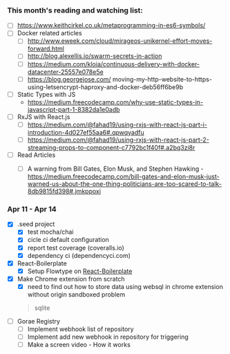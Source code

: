 
### This month's reading and watching list:
- [ ] https://www.keithcirkel.co.uk/metaprogramming-in-es6-symbols/
- [ ] Docker related articles
  - [ ] http://www.eweek.com/cloud/mirageos-unikernel-effort-moves-forward.html
  - [ ] http://blog.alexellis.io/swarm-secrets-in-action
  - [ ] https://medium.com/kloia/continuous-delivery-with-docker-datacenter-25557e078e5e
  - [ ] https://blog.georgejose.com/
  moving-my-http-website-to-https-using-letsencrypt-haproxy-and-docker-deb56ff6be9b
- [ ] Static Types with JS
  - https://medium.freecodecamp.com/why-use-static-types-in-javascript-part-1-8382da1e0adb
- [ ] RxJS with React.js
  - [ ] https://medium.com/@fahad19/using-rxjs-with-react-js-part-i-introduction-4d027ef55aa6#.qpwqyadfu
  - [ ] https://medium.com/@fahad19/using-rxjs-with-react-js-part-2-streaming-props-to-component-c7792bc1f40f#.a2bq3zi8r
- [ ] Read Articles
  - [ ] A warning from Bill Gates, Elon Musk, and Stephen Hawking - https://medium.freecodecamp.com/bill-gates-and-elon-musk-just-warned-us-about-the-one-thing-politicians-are-too-scared-to-talk-8db9815fd398#.jmkppoxi


### Apr 11 - Apr 14
- [x] .seed project
  - [x] test mocha/chai
  - [x] cicle ci default configuration
  - [x] report test coverage (coveralls.io)
  - [x] dependency ci (dependencyci.com)
- [x] React-Boilerplate
  - [x] Setup Flowtype on [React-Boilerplate](http://github.com/rhiokim/react-boilerplate)
- [x] Make Chrome extension from scratch
  - [x] need to find out how to store data using websql in chrome extension without origin sandboxed problem
  > sqlite
- [ ] Gorae Registry
  - [ ] Implement webhook list of repository
  - [ ] Implement add new webhook in repository for triggering
  - [ ] Make a screen video - How it works
